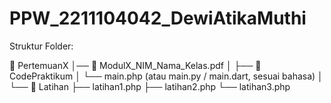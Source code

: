# PPW_2211104042_DewiAtikaMuthi

Struktur Folder:

📂 PertemuanX
│── 📄 ModulX_NIM_Nama_Kelas.pdf
│
├── 📂 CodePraktikum
│   └── main.php   (atau main.py / main.dart, sesuai bahasa)
│
└── 📂 Latihan
    ├── latihan1.php
    ├── latihan2.php
    └── latihan3.php
